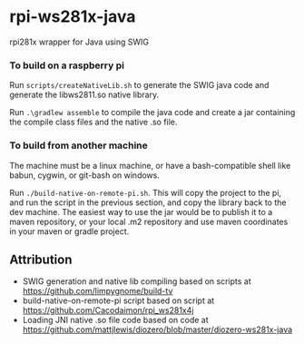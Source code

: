# rpi-ws281x-java
rpi281x wrapper for Java using SWIG

### To build on a raspberry pi

Run `scripts/createNativeLib.sh` to generate the SWIG java code and generate the libws2811.so native library.

Run `.\gradlew assemble` to compile the java code and create a jar containing the compile class files and the native .so file.

### To build from another machine

The machine must be a linux machine, or have a bash-compatible shell like babun, cygwin, or git-bash on windows.

Run `./build-native-on-remote-pi.sh`.  This will copy the project to the pi, and run the script in the previous section, and copy the library back to the dev machine. The easiest way to use the jar would be to publish it to a maven repository, or your local .m2 repository and use maven coordinates in your maven or gradle project. 

Attribution
-----------
* SWIG generation and native lib compiling based on scripts at https://github.com/limpygnome/build-tv
* build-native-on-remote-pi script based on script at https://github.com/Cacodaimon/rpi_ws281x4j
* Loading JNI native .so file code based on code at https://github.com/mattjlewis/diozero/blob/master/diozero-ws281x-java
